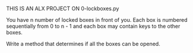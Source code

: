 THIS IS AN ALX PROJECT ON 0-lockboxes.py

You have n number of locked boxes in front of you.
 Each box is numbered sequentially from 0 to n - 1 and each box may contain keys to the other boxes.

Write a method that determines if all the boxes can be opened.
